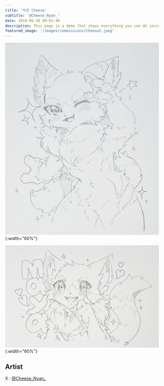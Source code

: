 ```yaml
---
title: '치즈 Cheese'
subtitle: '@Cheese_Nyan_'
date: 2018-06-30 00:01:40
description: This page is a demo that shows everything you can do inside portfolio and blog posts.
featured_image: '/images/commissions/Cheese2.jpeg'
---
```


![](/images/commissions/Cheese2.jpeg){:width="60%"}

![](/images/commissions/Cheese1.jpg){:width="60%"}

## Artist

X : [@Cheese_Nyan_](https://twitter.com/Cheese_Nyan_)